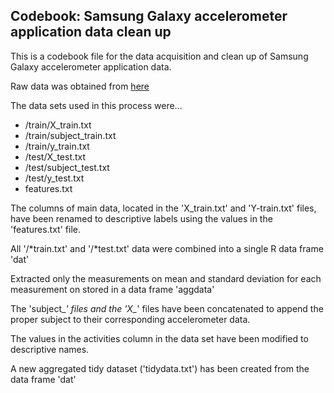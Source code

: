 ## Codebook: Samsung Galaxy accelerometer application data clean up

This is a codebook file for the data acquisition and clean up of Samsung Galaxy accelerometer application data.

Raw data was obtained from [here](https://d396qusza40orc.cloudfront.net/getdata%2Fprojectfiles%2FUCI%20HAR%20Dataset.zip)

The data sets used in this process were...

-  /train/X_train.txt
-  /train/subject_train.txt
-  /train/y_train.txt
-  /test/X_test.txt
-  /test/subject_test.txt
-  /test/y_test.txt
-  features.txt

The columns of main data, located in the 'X_train.txt' and 'Y-train.txt' files, have been renamed to descriptive labels using the values in the 'features.txt' file.

All '/*train.txt' and '/*test.txt' data were combined into a single R data frame 'dat'

Extracted only the measurements on mean and standard deviation for each measurement on stored in a data frame 'aggdata'

The 'subject_*' files and the 'X_*' files have been concatenated to append the proper subject to their corresponding accelerometer data.

The values in the activities column in the data set  have been modified to descriptive names.

A new aggregated tidy dataset ('tidydata.txt') has been created from the data frame 'dat'